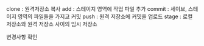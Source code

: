 clone : 원격저장소 복사
add : 스테이지 영역에 작업 파일 추가
commit : 세이브, 스테이지 영역의 파일들을 가지고 커밋
push : 원격 저장소에 커밋을 업로드
stage : 로컬 저장소와 원격 저장소 사이의 임시 저장소

변경사항 확인 